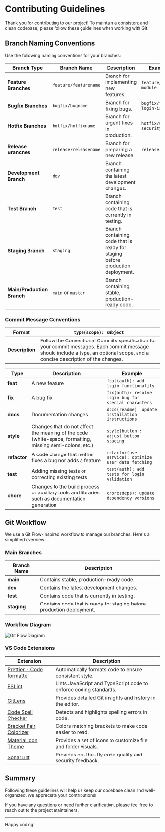 # Contributing Guidelines

Thank you for contributing to our project! To maintain a consistent and clean codebase, please follow these guidelines when working with Git.

## Branch Naming Conventions

Use the following naming conventions for your branches:

| **Branch Type**         | **Branch Name**            | **Description**                                  | **Example**                   |
|-------------------------|----------------------------|--------------------------------------------------|-------------------------------|
| **Feature Branches**    | `feature/featurename`     | Branch for implementing new features.            | `feature/pwm-module`          |
| **Bugfix Branches**     | `bugfix/bugname`           | Branch for fixing bugs.                          | `bugfix/fix-login-issue`      |
| **Hotfix Branches**     | `hotfix/hotfixname`        | Branch for urgent fixes in production.           | `hotfix/urgent-security-fix`  |
| **Release Branches**    | `release/releasename`      | Branch for preparing a new release.              | `release/v1.2.0`              |
| **Development Branch**  | `dev`                  | Branch containing the latest development changes.|                               |
| **Test Branch**         | `test`                     | Branch containing code that is currently in testing.|                           |
| **Staging Branch**      | `staging`                  | Branch containing code that is ready for staging before production deployment.|  |
| **Main/Production Branch**| `main` or `master`      | Branch containing stable, production-ready code. |                               |


### Commit Message Conventions

| **Format**                   | `type(scope): subject`                                                                                          |
|------------------------------|-----------------------------------------------------------------------------------------------------------------|
| **Description**              | Follow the Conventional Commits specification for your commit messages. Each commit message should include a type, an optional scope, and a concise description of the changes. |

| **Type**       | **Description**                                                                                                                   | **Example**                                        |
|----------------|-----------------------------------------------------------------------------------------------------------------------------------|----------------------------------------------------|
| **feat**       | A new feature                                                                                                                     | `feat(auth): add login functionality`              |
| **fix**        | A bug fix                                                                                                                          | `fix(auth): resolve login bug for special characters` |
| **docs**       | Documentation changes                                                                                                             | `docs(readme): update installation instructions`   |
| **style**      | Changes that do not affect the meaning of the code (white-space, formatting, missing semi-colons, etc.)                           | `style(button): adjust button spacing`             |
| **refactor**   | A code change that neither fixes a bug nor adds a feature                                                                          | `refactor(user-service): optimize user data fetching` |
| **test**       | Adding missing tests or correcting existing tests                                                                                 | `test(auth): add tests for login validation`       |
| **chore**      | Changes to the build process or auxiliary tools and libraries such as documentation generation                                     | `chore(deps): update dependency versions`          |


## Git Workflow

We use a Git Flow-inspired workflow to manage our branches. Here's a simplified overview:


### Main Branches

| **Branch Name** | **Description**                                                      |
|-----------------|----------------------------------------------------------------------|
| **main**        | Contains stable, production-ready code.                              |
| **dev**         | Contains the latest development changes.                             |
| **test**        | Contains code that is currently in testing.                          |
| **staging**     | Contains code that is ready for staging before production deployment. |


### Workflow Diagram
![Git Flow Diagram](https://miro.medium.com/v2/resize:fit:1400/format:webp/1*9yJY7fyscWFUVRqnx0BM6A.png)



### VS Code Extensions

| **Extension**                               | **Description**                                           |
|---------------------------------------------|-----------------------------------------------------------|
| [Prettier - Code formatter](https://marketplace.visualstudio.com/items?itemName=esbenp.prettier-vscode)               | Automatically formats code to ensure consistent style.    |
| [ESLint](https://marketplace.visualstudio.com/items?itemName=dbaeumer.vscode-eslint)                                  | Lints JavaScript and TypeScript code to enforce coding standards. |
| [GitLens](https://marketplace.visualstudio.com/items?itemName=eamodio.gitlens)                                 | Provides detailed Git insights and history in the editor. |
| [Code Spell Checker](https://marketplace.visualstudio.com/items?itemName=streetsidesoftware.code-spell-checker)      | Detects and highlights spelling errors in code.    
| [Bracket Pair Colorizer](https://marketplace.visualstudio.com/items?itemName=CoenraadS.bracket-pair-colorizer-2)                  | Colors matching brackets to make code easier to read.     |
| [Material Icon Theme](https://marketplace.visualstudio.com/items?itemName=PKief.material-icon-theme)                | Provides a set of icons to customize file and folder visuals. |
| [SonarLint](https://marketplace.visualstudio.com/items?itemName=SonarSource.sonarlint-vscode)                     | Provides on-the-fly code quality and security feedback.    |


## Summary

Following these guidelines will help us keep our codebase clean and well-organized. We appreciate your contributions!

If you have any questions or need further clarification, please feel free to reach out to the project maintainers.

---

Happy coding!
